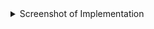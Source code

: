 <details><summary> Screenshot of Implementation </summary>

<img height="500" src="https://user-images.githubusercontent.com/94545831/215241519-48890edf-d2e9-41d7-bdca-a36a04571d5c.jpeg" />

</details>
